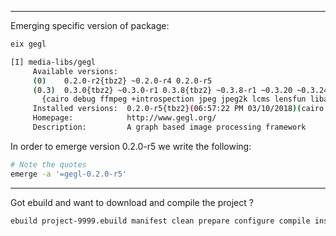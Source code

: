 
---

Emerging specific version of package:

```bash
eix gegl

[I] media-libs/gegl
     Available versions:  
     (0)    0.2.0-r2{tbz2} ~0.2.0-r4 0.2.0-r5
     (0.3)  0.3.0{tbz2} ~0.3.0-r1 0.3.8{tbz2} ~0.3.8-r1 ~0.3.20 ~0.3.24 0.3.26{tbz2} ~0.3.28 **9999
       {cairo debug ffmpeg +introspection jpeg jpeg2k lcms lensfun libav openexr png raw sdl svg test tiff umfpack v4l vala webp CPU_FLAGS_X86="mmx sse"}
     Installed versions:  0.2.0-r5{tbz2}(06:57:22 PM 03/10/2018)(cairo ffmpeg jpeg png sdl svg -debug -jpeg2k -lensfun -libav -openexr -raw -umfpack CPU_FLAGS_X86="mmx sse") 0.3.26(0.3){tbz2}(04:13:51 PM 03/10/2018)(cairo ffmpeg lcms sdl svg -debug -introspection -jpeg2k -lensfun -openexr -raw -test -tiff -umfpack -v4l -vala -webp CPU_FLAGS_X86="mmx sse")
     Homepage:            http://www.gegl.org/
     Description:         A graph based image processing framework
```

In order to emerge version 0.2.0-r5 we write the following:

```bash
# Note the quotes
emerge -a '=gegl-0.2.0-r5'
```

---

Got ebuild and want to download and compile the project ?

```bash
ebuild project-9999.ebuild manifest clean prepare configure compile install qmerge merge
```
